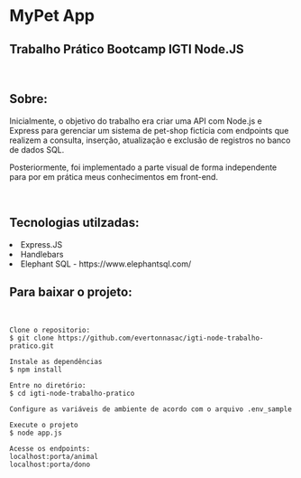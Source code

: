 <h1>MyPet App</h1>
<h2>Trabalho Prático Bootcamp IGTI Node.JS</h2>
<br/>
<h2>Sobre:</h2>
<p>
Inicialmente, o objetivo do trabalho era criar uma API com Node.js e Express para gerenciar um sistema de pet-shop fictícia com endpoints que realizem a consulta, inserção, atualização e exclusão de 
registros no banco de dados SQL. 
</p>

<p>
Posteriormente, foi implementado a parte visual de forma independente para por em prática meus conhecimentos em front-end. 
</p>
<br/>
<h2>Tecnologias utilzadas:</h2>
<li>Express.JS
<li>Handlebars
<li>Elephant SQL - https://www.elephantsql.com/

<br/>
<h2>Para baixar o projeto:</h2>
<br/>

```
Clone o repositorio:
$ git clone https://github.com/evertonnasac/igti-node-trabalho-pratico.git

Instale as dependências
$ npm install

Entre no diretório:
$ cd igti-node-trabalho-pratico

Configure as variáveis de ambiente de acordo com o arquivo .env_sample

Execute o projeto
$ node app.js

Acesse os endpoints:
localhost:porta/animal
localhost:porta/dono

```



